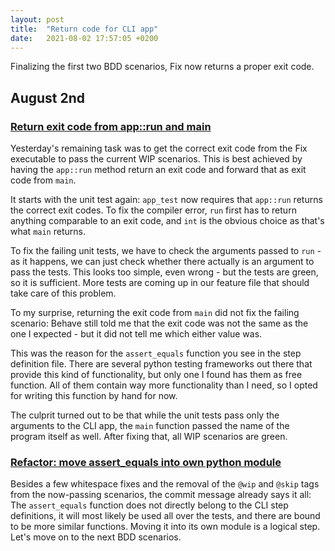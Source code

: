 ```yaml
---
layout: post
title:  "Return code for CLI app"
date:   2021-08-02 17:57:05 +0200
---
```


Finalizing the first two BDD scenarios, Fix now returns a proper exit code.
<!--more-->

## August 2nd
### [Return exit code from app::run and main](https://github.com/arnemertz/fix/commit/41475f88e7e52391c710719c85759ae2e0612acb)

Yesterday's remaining task was to get the correct exit code from the Fix executable to pass the current WIP scenarios.
This is best achieved by having the `app::run` method return an exit code and forward that as exit code from `main`.

It starts with the unit test again: `app_test` now requires that `app::run` returns the correct exit codes.
To fix the compiler error, `run` first has to return anything comparable to an exit code, and `int` is the obvious choice as that's what `main` returns.

To fix the failing unit tests, we have to check the arguments passed to `run` - as it happens, we can just check whether there actually is an argument to pass the tests.
This looks too simple, even wrong - but the tests are green, so it is sufficient.
More tests are coming up in our feature file that should take care of this problem.

To my surprise, returning the exit code from `main` did not fix the failing scenario:
Behave still told me that the exit code was not the same as the one I expected - but it did not tell me which either value was.

This was the reason for the `assert_equals` function you see in the step definition file.
There are several python testing frameworks out there that provide this kind of functionality, but only one I found has them as free function.
All of them contain way more functionality than I need, so I opted for writing this function by hand for now.

The culprit turned out to be that while the unit tests pass only the arguments to the CLI app, the `main` function passed the name of the program itself as well.
After fixing that, all WIP scenarios are green. 


### [Refactor: move assert_equals into own python module](https://github.com/arnemertz/fix/commit/d4e959fe36fa3c753cf5c9cb3247589fe7c6a2d4)

Besides a few whitespace fixes and the removal of the `@wip` and `@skip` tags from the now-passing scenarios, the commit message already says it all:
The `assert_equals` function does not directly belong to the CLI step definitions, it will most likely be used all over the tests, and there are bound to be more similar functions.
Moving it into its own module is a logical step. Let's move on to the next BDD scenarios.
